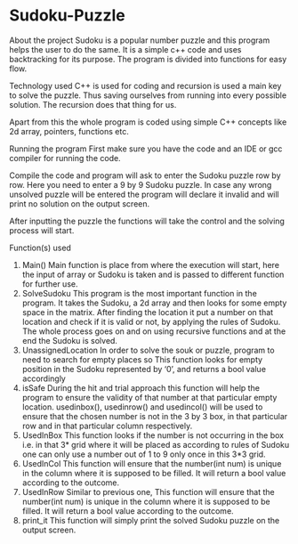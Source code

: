 # Sudoku-Puzzle

About the project
Sudoku is a popular number puzzle and this program helps the user to do the same.
It is a simple c++ code and uses backtracking for its purpose. The program is divided
into functions for easy flow.

Technology used
C++ is used for coding and recursion is used a main key to solve the puzzle. Thus
saving ourselves from running into every possible solution. The recursion does that
thing for us.

Apart from this the whole program is coded using simple C++ concepts like 2d array,
pointers, functions etc.

Running the program
First make sure you have the code and an IDE or gcc compiler for running the code.

Compile the code and program will ask to enter the Sudoku puzzle row by row. Here
you need to enter a 9 by 9 Sudoku puzzle. In case any wrong unsolved puzzle will be
entered the program will declare it invalid and will print no solution on the output
screen.

After inputting the puzzle the functions will take the control and the solving process
will start.

Function(s) used
1) Main()
Main function is place from where the execution will start, here the input of
array or Sudoku is taken and is passed to different function for further use.
2) SolveSudoku
This program is the most important function in the program. It takes the
Sudoku, a 2d array and then looks for some empty space in the matrix. After
finding the location it put a number on that location and check if it is valid or
not, by applying the rules of Sudoku.
The whole process goes on and on using recursive functions and at the end
the Sudoku is solved.
3) UnassignedLocation
In order to solve the souk or puzzle, program to need to search for empty
places so
This function looks for empty position in the Sudoku represented by ‘0’, and
returns a bool value accordingly
4) isSafe
During the hit and trial approach this function will help the program to ensure
the validity of that number at that particular empty location. usedinbox(),
usedinrow() and usedincol() will be used to ensure that the chosen number is
not in the 3 by 3 box, in that particular row and in that particular column
respectively.
5) UsedInBox
This function looks if the number is not occurring in the box i.e. in that 3*
grid where it will be placed as according to rules of Sudoku one can only use a
number out of 1 to 9 only once in this 3*3 grid.
6) UsedInCol
This function will ensure that the number(int num) is unique in the column
where it is supposed to be filled. It will return a bool value according to the
outcome.
7) UsedInRow
Similar to previous one, This function will ensure that the number(int num) is
unique in the column where it is supposed to be filled. It will return a bool
value according to the outcome.
8) print_it
This function will simply print the solved Sudoku puzzle on the output screen.
